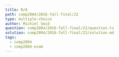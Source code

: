 ```yaml
---
title: N/A
path: comp2804/2016-fall-final/22
type: multiple-choice
author: Michiel Smid
question: comp2804/2016-fall-final/22/question.ts
solution: comp2804/2016-fall-final/22/solution.md
tags:
  - comp2804
  - comp2804-exam
---
```


